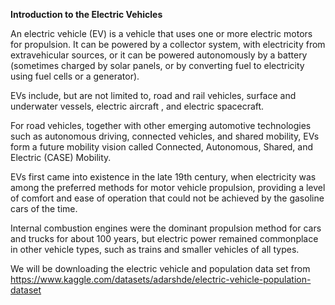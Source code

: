 **Introduction to the Electric Vehicles**

An electric vehicle (EV) is a vehicle that uses one or more electric motors for propulsion. It can be powered by a collector system, with electricity from extravehicular sources, or it can be powered autonomously by a battery (sometimes charged by solar panels, or by converting fuel to electricity using fuel cells or a generator).

EVs include, but are not limited to, road and rail vehicles, surface and underwater vessels, electric aircraft , and electric spacecraft.

For road vehicles, together with other emerging automotive technologies such as autonomous driving, connected vehicles, and shared mobility, EVs form a future mobility vision called Connected, Autonomous, Shared, and Electric (CASE) Mobility.

EVs first came into existence in the late 19th century, when electricity was among the preferred methods for motor vehicle propulsion, providing a level of comfort and ease of operation that could not be achieved by the gasoline cars of the time.

Internal combustion engines were the dominant propulsion method for cars and trucks for about 100 years, but electric power remained commonplace in other vehicle types, such as trains and smaller vehicles of all types.

We will be downloading the electric vehicle and population data set from https://www.kaggle.com/datasets/adarshde/electric-vehicle-population-dataset
